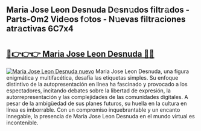 ## Maria Jose Leon Desnuda D𝚎sn𝚞dos filtr𝚊dos - Parts-Om2 Vid𝚎os f𝚘tos - N𝚞evas filtr𝚊ciones atr𝚊ctivas 6C7x4

# <h2><a href="http://mbcbol.tromn.icu/?c=Maria+Jose+Leon+Desnuda">🔗👉👉👉 Maria Jose Leon Desnuda 🔗🔗</a></h2>

[![Maria Jose Leon Desnuda nuevo](https://i.imgur.com/pEAQMta.gif)](http://mbcbol.tromn.icu/?c=Maria+Jose+Leon+Desnuda)
Maria Jose Leon Desnuda, una figura enigmática y multifacética, desafía las etiquetas simples. Su enfoque distintivo de la autopresentación en línea ha fascinado y provocado a los espectadores, incitando debates sobre la libertad de expresión, la autorrepresentación y las complejidades de las comunidades digitales. A pesar de la ambigüedad de sus planes futuros, su huella en la cultura en línea es imborrable. Con un compromiso inquebrantable y un encanto innegable, la presencia de Maria Jose Leon Desnuda en el mundo virtual es incontenible.
